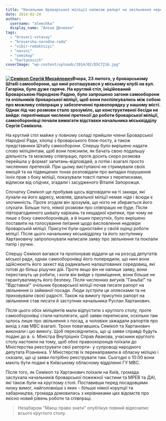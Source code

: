 ```yaml
---
title: "Начальник броварської міліції написав рапорт на звільнення через недовіру самооборони"
date: 2014-02-24
author: 
  username: "aleechka"
  display_name: "Аліна Дяченко"
tags: 
  - "brovari-vstavay"
  - "brovarska-narodna-rada"
  - "vibir-redaktsiyi"
  - "novini"
  - "semikop"
  - "hartanovich"
coverImage: "wp-content/uploads/2014/02/DSC7216.jpg"
---
```


**[![Семікоп Сергій Михайлович](https://mpz.brovary.org/wp-content/uploads/2012/12/238.jpg)](https://mpz.brovary.org/wp-content/uploads/2012/12/238.jpg)Вчора, 23 лютого, у броварському Штабі самооборони, що нині розташувався у міському клубі на вул. Гагаріна, було дуже гаряче. На круглий стіл, ініційований Броварською Народною Радою, було запрошено загони самооборони та очільників броварської міліції, щоб вони поспілкувались між собою про можливу співпрацю у забезпеченні правопорядку у нашому місті. Однак під час розмови стало зрозуміло, що конструктивної бесіди не вийде: перелічивши численні претензії до роботи броварської міліції, самооборонівці почали вимагати відставки начальника міськвідділу Сергія Семікопа.**

На круглий стіл майже у повному складі прийшли члени Броварської Народної Ради, хлопці з броварського блок-посту, а також представники Штабу самооборони. Спершу було вирішено надати слово міліціянтам, щоб вони пояснили, як бачать свою подальшу діяльність та можливу співпрацю, проте досить скоро розмова перейшла у формат запитань-відповідей, а потім і взагалі просто численних претензій. При цьому виступаючі не стримували своїх емоцій та на підвищених тонах розповідали про випадки порушення їхніх прав з боку міліції, показували товсті папки з переписками, відписки від слідчих, згадали і засудженого Віталія Запорожця.

Спочатку Семікоп ще пробував щось відповідати на ті закиди, які лунали на його адресу, мовляв, ідеальної міліції немає ніде і всюди є злочинність. Проте згодом він зрозумів, що ніхто не збирається його слухати. Більше того, ніякої розмови про співпрацю не буде. Після півторагодинного шквалу нарікань та нещадної критики, при чому не лише з боку самооборонівців, а й інших присутніх, було вирішено поставити на голосування питання щодо висловлення недовіри броварській міліції. Присутні були одностайні у своїй оцінці роботи міліції. Після цього начальнику міськвідділку та його заступнику Хартановичу запропонували написали заяву про звільнення та поклали папір і ручки.

Спершу Семікоп вагався та пропонував віддати це на розсуд депутатів міської ради, однак самооборонівці його попередили, що нині вони здійснюють його захист від радикально налаштованих середовищ, які готові до більш рішучих дій. Проте якщо він не напише заяву, вони перестануть це робити, і коли він вийде з приміщення, вони більше не гарантуватимуть його безпеку. Після численних вигуків "Ганьба!" та "Відставка!" очільник броварської міліції почав писати рапорт на звільнення із займаної посади. Люди зустріли це оплесками та не приховували своєї радості. Також на вимогу присутніх рапорт на звільнення став писати й заступник начальника Руслан Хартанович.

Після цього обох міліціянтів мали відпустити з круглого столу, проте самооборонівці стали наполягати, щоб заяви переписали, оскільки там ішлось лише про звільнення з посад, а чоловіки зажадали рапортів про вихід з лав МВС взагалі. Трохи повагавшись Семікоп та Хартанович виконали і цю вимогу. Щоб пересвідчитись, що ці заяви справді будуть подані до в. о. Міністра Внутрішніх Справ Авакова, учасники круглого столу настояли на тому, щоб обоє правоохоронців поїхали до Міністерства реєструвати свої рапорти- у супроводі народного депутата Різаненка. У Міністерстві їх перенаправили в обласну міліцію і сказали, що ці заяви потрібно реєструвати там. Сьогодні о 10:00 вони мають бути подані в Київському обласному відділенні ГУ МВС.

Після того, як Семікоп та Хартанович поїхали на Київ, громада заслухала начальників броварської пожежної частини та МРЕВ та ДАІ, які також були на круглому столі. Поставивши перед посадовцями низку вимог, найголовніша з яких - більше ніякої корупції та хабарництва, громада домовилась з керівниками цих відомств про якісно новий рівень роботи та співпраці.

> Незабаром "Маєш право знати" опублікує повний відеозапис всього круглого столу.
